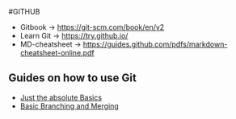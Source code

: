 #GITHUB

-   Gitbook -> https://git-scm.com/book/en/v2
-   Learn Git -> https://try.github.io/
-   MD-cheatsheet -> https://guides.github.com/pdfs/markdown-cheatsheet-online.pdf

## Guides on how to use Git

-   [Just the absolute Basics](https://rogerdudler.github.io/git-guide/)
-   [Basic Branching and Merging](https://git-scm.com/book/en/v2/Git-Branching-Basic-Branching-and-Merging)
